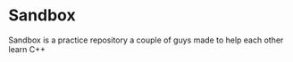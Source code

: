 Sandbox
=======
Sandbox is a practice repository a couple of guys made to help each other learn C++
